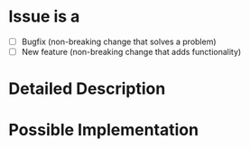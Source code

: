 # Issue is a
- [ ] Bugfix (non-breaking change that solves a problem)
- [ ] New feature (non-breaking change that adds functionality)

# Detailed Description


# Possible Implementation
